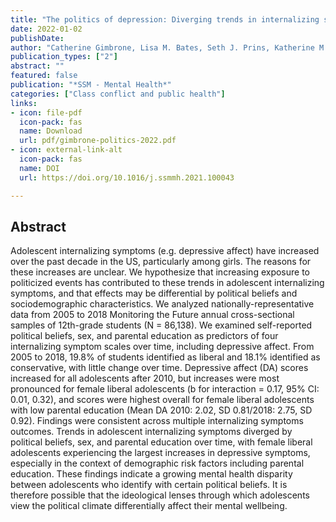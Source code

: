 ```yaml
---
title: "The politics of depression: Diverging trends in internalizing symptoms among US adolescents by political beliefs"
date: 2022-01-02
publishDate: 
author: "Catherine Gimbrone, Lisa M. Bates, Seth J. Prins, Katherine M. Keyes"
publication_types: ["2"]
abstract: ""
featured: false
publication: "*SSM - Mental Health*"
categories: ["Class conflict and public health"]
links:
- icon: file-pdf
  icon-pack: fas
  name: Download
  url: pdf/gimbrone-politics-2022.pdf
- icon: external-link-alt
  icon-pack: fas
  name: DOI
  url: https://doi.org/10.1016/j.ssmmh.2021.100043

---
```


## Abstract

Adolescent internalizing symptoms (e.g. depressive affect) have increased over the past decade in the US, particularly among girls. The reasons for these increases are unclear. We hypothesize that increasing exposure to politicized events has contributed to these trends in adolescent internalizing symptoms, and that effects may be differential by political beliefs and sociodemographic characteristics. We analyzed nationally-representative data from 2005 to 2018 Monitoring the Future annual cross-sectional samples of 12th-grade students (N ​= ​86,138). We examined self-reported political beliefs, sex, and parental education as predictors of four internalizing symptom scales over time, including depressive affect. From 2005 to 2018, 19.8% of students identified as liberal and 18.1% identified as conservative, with little change over time. Depressive affect (DA) scores increased for all adolescents after 2010, but increases were most pronounced for female liberal adolescents (b for interaction ​= ​0.17, 95% CI: 0.01, 0.32), and scores were highest overall for female liberal adolescents with low parental education (Mean DA 2010: 2.02, SD 0.81/2018: 2.75, SD 0.92). Findings were consistent across multiple internalizing symptoms outcomes. Trends in adolescent internalizing symptoms diverged by political beliefs, sex, and parental education over time, with female liberal adolescents experiencing the largest increases in depressive symptoms, especially in the context of demographic risk factors including parental education. These findings indicate a growing mental health disparity between adolescents who identify with certain political beliefs. It is therefore possible that the ideological lenses through which adolescents view the political climate differentially affect their mental wellbeing.